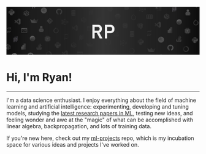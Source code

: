 ![Background photo with logos of Machine Learning and analytics software](backsplash_photo.png)

# Hi, I'm Ryan!

---

I'm a data science enthusiast. I enjoy everything about the field of machine learning and artificial intelligence: experimenting, developing and tuning models, studying the [latest research papers in ML](https://paperswithcode.com/), testing new ideas, and feeling wonder and awe at the "magic" of what can be accomplished with linear algebra, backpropagation, and lots of training data.

If you're new here, check out my [ml-projects](https://github.com/rparkr/ml-projects) repo, which is my incubation space for various ideas and projects I've worked on.

